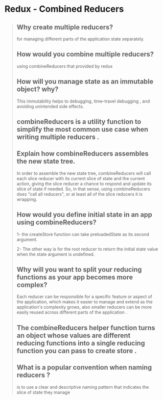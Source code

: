 # Redux - Combined Reducers

> ## Why create multiple reducers?
>
> for managing different parts of the application state separately.
> 
> ## How would you combine multiple reducers?
>
> using combineReducers that provided by redux
> 
> ## How will you manage state as an immutable object? why?
>
>  This immutability helps to debugging, time-travel debugging , and avoiding unintended side effects.
> 
> ## combineReducers is a utility function to simplify the most common use case when writing multiple reducers .
> 
> ## Explain how combineReducers assembles the new state tree.
>
> In order to assemble the new state tree, combineReducers will call each slice reducer with its current slice of state and the current action, giving the slice reducer a chance to respond and update its slice of state if needed.
> So, in that sense, using combineReducers does "call all reducers", or at least all of the slice reducers it is wrapping.
> 
> ## How would you define initial state in an app using combineReducers?
>
> 1- the createStore function can take preloadedState as its second argument.
>
> 2- The other way is for the root reducer to return the initial state value when the state argument is undefined.
> 
> ## Why will you want to split your reducing functions as your app becomes more complex?
>
> Each reducer can be responsible for a specific feature or aspect of the application, which makes it easier to manage and extend as the application's complexity grows,
> also smaller reducers can be more easily reused across different parts of the application .
> 
> ## The combineReducers helper function turns an object whose values are different reducing functions into a single reducing function you can pass to create store .
>
> 
> ## What is a popular convention when naming reducers ?
>
> is to use a clear and descriptive naming pattern that indicates the slice of state they manage
